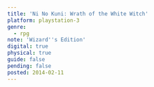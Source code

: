 ```yaml
---
title: 'Ni No Kuni: Wrath of the White Witch'
platform: playstation-3
genre:
  - rpg
note: 'Wizard''s Edition'
digital: true
physical: true
guide: false
pending: false
posted: 2014-02-11
---
```


